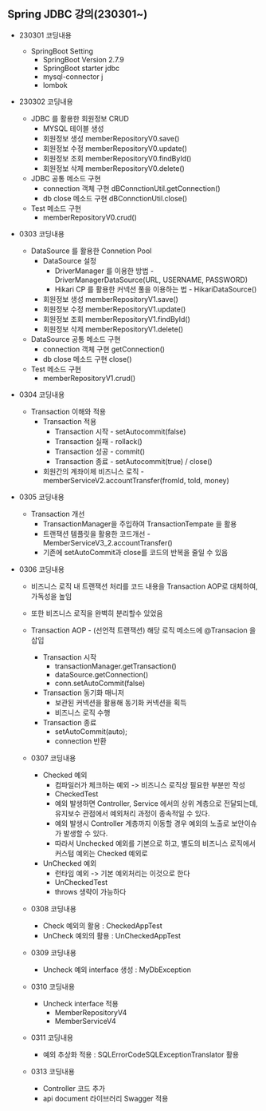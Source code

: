 ## Spring JDBC 강의(230301~)
  - 230301 코딩내용
    - SpringBoot Setting
      - SpringBoot Version 2.7.9
      - SpringBoot starter jdbc
      - mysql-connector j
      - lombok
      
  - 230302 코딩내용
    - JDBC 를 활용한 회원정보 CRUD
      - MYSQL 테이블 생성
      - 회원정보 생성 memberRepositoryV0.save()
      - 회원정보 수정 memberRepositoryV0.update()
      - 회원정보 조회 memberRepositoryV0.findById()
      - 회원정보 삭제 memberRepositoryV0.delete()
    - JDBC 공통 메소드 구현 
      - connection 객체 구현 dBConnctionUtil.getConnection()
      - db close 메소드 구현 dBConnctionUtil.close()
    - Test 메소드 구현
      - memberRepositoryV0.crud()
      
  - 0303 코딩내용
    - DataSource 를 활용한 Connetion Pool
      - DataSource 설정 
        - DriverManager 를 이용한 방법 - DriverManagerDataSource(URL, USERNAME, PASSWORD)
        - Hikari CP 를 활용한 커넥션 풀을 이용하는 법 - HikariDataSource()
      - 회원정보 생성 memberRepositoryV1.save()
      - 회원정보 수정 memberRepositoryV1.update()
      - 회원정보 조회 memberRepositoryV1.findById()
      - 회원정보 삭제 memberRepositoryV1.delete()
    - DataSource 공통 메소드 구현 
      - connection 객체 구현 getConnection()
      - db close 메소드 구현 close()
    - Test 메소드 구현
      - memberRepositoryV1.crud()
  - 0304 코딩내용
    - Transaction 이해와 적용
      - Transaction 적용
        - Transaction 시작 - setAutocommit(false)
        - Transaction 실패 - rollack()
        - Transaction 성공 - commit()
        - Transaction 종료 - setAutocommit(true) / close()
      - 회원간의 계좌이체 비즈니스 로직 - memberServiceV2.accountTransfer(fromId, toId, money)
  - 0305 코딩내용
    - Transaction 개선
      - TransactionManager을 주입하여 TransactionTempate 을 활용  
      - 트랜잭션 템플릿을 활용한 코드개선 - MemberServiceV3_2.accountTransfer()
      - 기존에 setAutoCommit과 close를 코드의 반복을 줄일 수 있음
  - 0306 코딩내용
    - 비즈니스 로직 내 트랜잭션 처리를 코드 내용을 Transaction AOP로 대체하여, 가독성을 높임
    - 또한 비즈니스 로직을 완벽히 분리할수 있었음
    - Transaction AOP - (선언적 트랜잭션) 해당 로직 메소드에 @Transacion 을 삽입
      - Transaction 시작 
        - transactionManager.getTransaction()
        - dataSource.getConnection()
        - conn.setAutoCommit(false)
      - Transaction 동기화 매니저
        - 보관된 커넥션을 활용해 동기화 커넥션을 획득
        - 비즈니스 로직 수행
      - Transaction 종료
        - setAutoCommit(auto);
        - connection 반환
    - 0307 코딩내용
      - Checked 예외 
        - 컴파일러가 체크하는 예외 -> 비즈니스 로직상 필요한 부분만 작성
        - CheckedTest
        - 예외 발생하면 Controller, Service 에서의 상위 계층으로 전달되는데, 유지보수 관점에서 예외처리 과정이 종속적일 수 있다.
        - 예외 발생시 Controller 계층까지 이동할 경우 예외의 노출로 보안이슈가 발생할 수 있다.
        - 따라서 Unchecked 예외를 기본으로 하고, 별도의 비즈니스 로직에서 커스텀 예외는 Checked 예외로 
      - UnChecked 예외 
        - 런타임 예외 -> 기본 예외처리는 이것으로 한다
        - UnCheckedTest
        - throws 생략이 가능하다
    - 0308 코딩내용
      - Check 예외의 활용 : CheckedAppTest
      - UnCheck 예외의 활용 : UnCheckedAppTest
    - 0309 코딩내용
      - Uncheck 예외 interface 생성 : MyDbException
    - 0310 코딩내용
      - Uncheck interface 적용
        - MemberRepositoryV4
        - MemberServiceV4
        
    - 0311 코딩내용
      - 예외 추상화 적용 : SQLErrorCodeSQLExceptionTranslator 활용
    - 0313 코딩내용
      - Controller 코드 추가
      - api document 라이브러리  Swagger 적용
